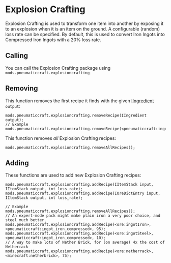 # Explosion Crafting

Explosion Crafting is used to transform one item into another by exposing it to an explosion when it is an item on the ground.  A configurable (random) loss rate can be specified.  By default, this is used to convert Iron Ingots into Compressed Iron Ingots with a 20% loss rate.

## Calling

You can call the Explosion Crafting package using `mods.pneumaticcraft.explosioncrafting`

## Removing

This function removes the first recipe it finds with the given [IIngredient](/Vanilla/Variable_Types/IIngredient/) `output`:

```zenscript
mods.pneumaticcraft.explosioncrafting.removeRecipe(IIngredient output);
// Example
mods.pneumaticcraft.explosioncrafting.removeRecipe(<pneumaticcraft:ingot_iron_compressed>);
```

This function removes *all* Explosion Crafting recipes:

```zenscript
mods.pneumaticcraft.explosioncrafting.removeAllRecipes();
```

## Adding

These functions are used to add new Explosion Crafting recipes:

```zenscript
mods.pneumaticcraft.explosioncrafting.addRecipe(IItemStack input, IItemStack output, int loss_rate);
mods.pneumaticcraft.explosioncrafting.addRecipe(IOreDictEntry input, IItemStack output, int loss_rate);

// Example
mods.pneumaticcraft.explosioncrafting.removeAllRecipes();
// An expert-mode pack might make plain iron a very poor choice, and steel much better.
mods.pneumaticcraft.explosioncrafting.addRecipe(<ore:ingotIron>, <pneumaticcraft:ingot_iron_compressed>, 95);
mods.pneumaticcraft.explosioncrafting.addRecipe(<ore:ingotSteel>, <pneumaticcraft:ingot_iron_compressed>, 10);
// A way to make lots of Nether Brick, for (on average) 4x the cost of Netherrack
mods.pneumaticcraft.explosioncrafting.addRecipe(<ore:netherrack>, <minecraft:netherbrick>, 75);
```
